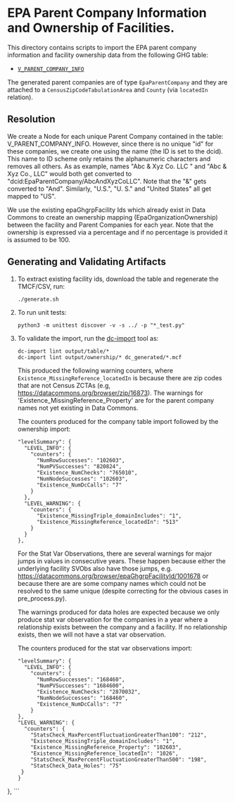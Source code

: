 
# EPA Parent Company Information and Ownership of Facilities.

This directory contains scripts to import the EPA parent company information and
facility ownership data from the following GHG table:
- [`V_PARENT_COMPANY_INFO`](https://enviro.epa.gov/enviro/ef_metadata_html.ef_metadata_table?p_table_name=V_PARENT_COMPANY_INFO)

The generated parent companies are of type `EpaParentCompany` and they are
attached to a `CensusZipCodeTabulationArea` and `County` (via
`locatedIn` relation).

## Resolution

We create a Node for each unique Parent Company contained in the table:
V_PARENT_COMPANY_INFO. However, since there is no unique "id" for these
companies, we create one using the name (the ID is set to the dcid). This name
to ID scheme only retains the alphanumeric characters and removes all others. As
as example, names "Abc & Xyz Co. LLC " and "Abc & Xyz Co., LLC" would both get
converted to "dcid:EpaParentCompany/AbcAndXyzCoLLC". Note that the "&" gets
converted to "And". Similarly, "U.S.", "U. S." and "United States" all get
mapped to "US".

We use the existing epaGhgrpFacility Ids which already exist in Data Commons to
create an ownership mapping (EpaOrganizationOwnership) between the facility and
Parent Companies for each year. Note that the ownership is expressed via a
percentage and if no percentage is provided it is assumed to be 100.

## Generating and Validating Artifacts

1. To extract existing facility ids, download the table and regenerate the TMCF/CSV, run:

      ```
      ./generate.sh
      ```

2. To run unit tests:

      ```
      python3 -m unittest discover -v -s ../ -p "*_test.py"
      ```

3. To validate the import, run the [dc-import](https://github.com/datacommonsorg/import#using-import-tool) tool as:

    ```
    dc-import lint output/table/*
    dc-import lint output/ownership/* dc_generated/*.mcf
    ```

    This produced the following warning counters, where
    `Existence_MissingReference_locatedIn` is because there are zip codes that
    are not Census ZCTAs (e.g, https://datacommons.org/browser/zip/16873). The
    warnings for 'Existence_MissingReference_Property' are for the parent
    company names not yet existing in Data Commons.

    The counters produced for the company table import followed by the
    ownership import:

    ```
    "levelSummary": {
      "LEVEL_INFO": {
        "counters": {
          "NumRowSuccesses": "102603",
          "NumPVSuccesses": "820824",
          "Existence_NumChecks": "765010",
          "NumNodeSuccesses": "102603",
          "Existence_NumDcCalls": "7"
        }
      },
      "LEVEL_WARNING": {
        "counters": {
          "Existence_MissingTriple_domainIncludes": "1",
          "Existence_MissingReference_locatedIn": "513"
        }
      }
    },
    ```

    For the Stat Var Observations, there are several warnings for major jumps
    in values in consecutive years. These happen because either the underlying
    facility SVObs also have those jumps, e.g. https://datacommons.org/browser/epaGhgrpFacilityId/1001678
    or because there are are some company names which could not be resolved to
    the same unique (despite correcting for the obvious cases in pre_process.py).

    The warnings produced for data holes are expected because we only produce
    stat var observation for the companies in a year where a relationship exists
    between the company and a facility. If no relationship exists, then we
    will not have a stat var observation.

    The counters produced for the stat var observations import:

    ```
    "levelSummary": {
      "LEVEL_INFO": {
        "counters": {
          "NumRowSuccesses": "168460",
          "NumPVSuccesses": "1684600",
          "Existence_NumChecks": "2870032",
          "NumNodeSuccesses": "168460",
          "Existence_NumDcCalls": "7"
        }
    },
    "LEVEL_WARNING": {
      "counters": {
        "StatsCheck_MaxPercentFluctuationGreaterThan100": "212",
        "Existence_MissingTriple_domainIncludes": "1",
        "Existence_MissingReference_Property": "102603",
        "Existence_MissingReference_locatedIn": "1026",
        "StatsCheck_MaxPercentFluctuationGreaterThan500": "198",
        "StatsCheck_Data_Holes": "75"
     }
   }
 },
    ```

